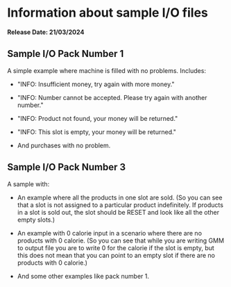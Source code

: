 # Information about sample I/O files
**Release Date: 21/03/2024**

## Sample I/O Pack Number 1
A simple example where machine is filled with no problems. Includes:

 - "INFO: Insufficient money, try again with more money."

 - "INFO: Number cannot be accepted. Please try again with another number."

 - "INFO: Product not found, your money will be returned."

 - "INFO: This slot is empty, your money will be returned."

 - And purchases with no problem.

## Sample I/O Pack Number 3
A sample with:

- An example where all the products in one slot are sold.
 (So you can see that a slot is not assigned to a particular product indefinitely.
 If products in a slot is sold out, the slot should be RESET and look like all the other empty slots.)

 - An example with 0 calorie input in a scenario where there are no products with 0 calorie.
(So you can see that while you are writing GMM to output file you are to write 0 for the calorie if the slot is empty,
but this does not mean that you can point to an empty slot if there are no products with 0 calorie.)

 -   And some other examples like pack number 1.